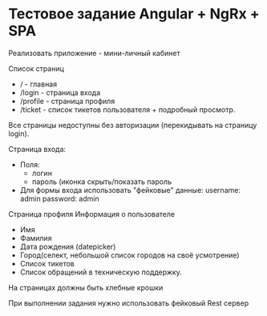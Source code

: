 # Тестовое задание Angular + NgRx + SPA

Реализовать приложение - мини-личный кабинет

Список страниц
-    / - главная
-    /login - страница входа
-    /profile - страница профиля
-    /ticket - список тикетов пользователя + подробный просмотр. 
  
Все страницы недоступны без авторизации (перекидывать на страницу login).


Страница входа:
- Поля:
  - логин
  - пароль (иконка скрыть/показать пароль
- Для формы входа использовать "фейковые" данные:
username: admin
password: admin

Страница профиля
Информация о пользователе
- Имя
- Фамилия
- Дата рождения (datepicker)
- Город(селект, небольшой список городов на своё усмотрение)
- Список тикетов
- Список обращений в техническую поддержку.

На страницах должны быть хлебные крошки 

При выполнении задания нужно использовать фейковый Rest сервер